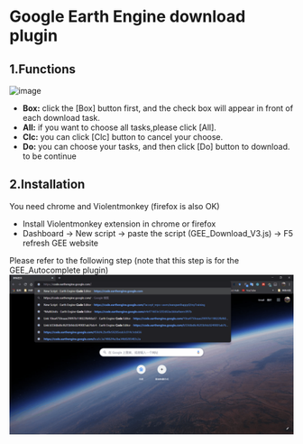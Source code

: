 Google Earth Engine download plugin
==
1.Functions
---
![image](https://user-images.githubusercontent.com/35824720/202592337-ab50e1cc-6431-45cd-885a-dc2eddc0f8b8.png)<br>
* **Box:** click the [Box] button first, and the check box will appear in front of each download task.<br>
* **All:** if you want to choose all tasks,please click [All].<br>
* **Clc:** you can click [Clc] button to cancel your choose.<br>
* **Do:** you can choose your tasks, and then click [Do] button to download.<br>
to be continue

2.Installation
---
You need chrome and Violentmonkey (firefox is also OK)<br>
* Install Violentmonkey extension in chrome or firefox<br>
* Dashboard → New script → paste the script (GEE_Download_V3.js) → F5 refresh GEE website<br>

Please refer to the following step (note that this step is for the GEE_Autocomplete plugin)
![gif](https://github.com/Jackli9218/GEE/blob/master/public/img/gif.gif)<br>
